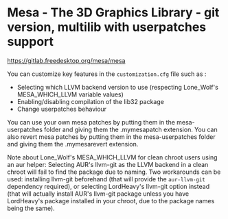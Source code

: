 # Mesa - The 3D Graphics Library - git version, multilib with userpatches support

https://gitlab.freedesktop.org/mesa/mesa

You can customize key features in the `customization.cfg` file such as :
- Selecting which LLVM backend version to use (respecting Lone_Wolf's MESA_WHICH_LLVM variable values)
- Enabling/disabling compilation of the lib32 package
- Change userpatches behaviour

You can use your own mesa patches by putting them in the mesa-userpatches folder and giving them the .mymesapatch extension.
You can also revert mesa patches by putting them in the mesa-userpatches folder and giving them the .mymesarevert extension.

Note about Lone_Wolf's MESA_WHICH_LLVM for clean chroot users using an aur helper: Selecting AUR's llvm-git as the LLVM backend in a clean chroot will fail to find the package due to naming. Two workarounds can be used: installing llvm-git beforehand (that will provide the `aur-llvm-git` dependency required), or selecting LordHeavy's llvm-git option instead (that will actually install AUR's llvm-git package unless you have LordHeavy's package installed in your chroot, due to the package names being the same).
